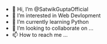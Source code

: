 - 👋 Hi, I’m @SatwikGuptaOfficial
- 👀 I’m interested in Web Devlopment
- 🌱 I’m currently learning Python
- 💞️ I’m looking to collaborate on ...
- 📫 How to reach me ...

<!---
SatwikGuptaOfficial/SatwikGuptaOfficial is a ✨ special ✨ repository because its `README.md` (this file) appears on your GitHub profile.
You can click the Preview link to take a look at your changes.
--->
